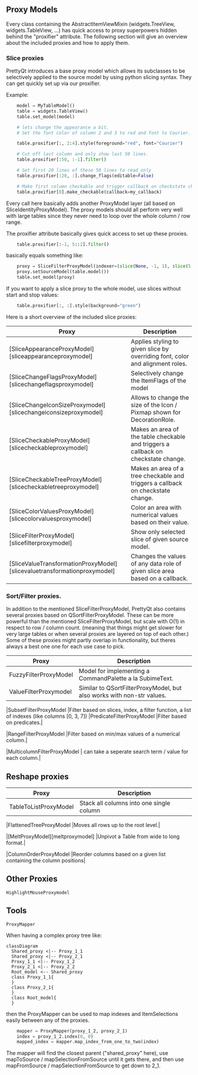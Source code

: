 ## Proxy Models

Every class containing the AbstractItemViewMixin (widgets.TreeView, widgets.TableView, ...)
has quick access to proxy superpowers hidden behind the "proxifier" attribute.
The following section will give an overview about the included proxies and how to apply them.


### Slice proxies

PrettyQt introduces a base proxy model which allows its subclasses to be selectively applied to
the source model by using python slicing syntax.
They can get quickly set up via our proxifier.


Example:

``` py
    model = MyTableModel()
    table = widgets.TableView()
    table.set_model(model)

    # lets change the appearance a bit.
    # Set the font color of column 2 and 3 to red and font to Courier.

    table.proxifier[:, 2:4].style(foreground="red", font="Courier")

    # Cut off last column and only show last 50 lines.
    table.proxifier[:50, :-1].filter()

    # Set first 20 lines of these 50 lines to read_only
    table.proxifier[:20, :].change_flags(editable=False)

    # Make first column checkable and trigger callback on checkstate change.
    table.proxifier[0].make_checkable(callback=my_callback)
```

Every call here basically adds another ProxyModel layer (all based on SliceIdentityProxyModel).
The proxy models should all perform very well with large tables since they never need to loop over the whole column / row range.

The proxifier attribute basically gives quick access to set up these proxies.

``` py
    table.proxifier[:-1, 5::2].filter()
```
basically equals something like:

``` py
    proxy = SliceFilterProxyModel(indexer=(slice(None, -1, 1), slice(5, None, 2)))
    proxy.setSourceModel(table.model())
    table.set_model(proxy)
```

If you want to apply a slice proxy to the whole model, use slices without start and stop values:

``` py
    table.proxifier[:, :].style(background="green")
```

Here is a short overview of the included slice proxies:

| Proxy                                                                  | Description                                              |
| -----------------------------------------------------------------------|----------------------------------------------------------|
|[SliceAppearanceProxyModel][sliceappearanceproxymodel]                  | Applies styling to given slice by overriding font, color and alignment roles.|
|[SliceChangeFlagsProxyModel][slicechangeflagsproxymodel]                | Selectively change the ItemFlags of the model|
|[SliceChangeIconSizeProxymodel][slicechangeiconsizeproxymodel]          | Allows to change the size of the Icon / Pixmap shown for DecorationRole.|
|[SliceCheckableProxyModel][slicecheckableproxymodel]                    | Makes an area of the table checkable and triggers a callback on checkstate change.|
|[SliceCheckableTreeProxyModel][slicecheckabletreeproxymodel]            | Makes an area of a tree checkable and triggers a callback on checkstate change.|
|[SliceColorValuesProxyModel][slicecolorvaluesproxymodel]                | Color an area with numerical values based on their value.|
|[SliceFilterProxyModel][slicefilterproxymodel]                          | Show only selected slice of given source model.|
|[SliceValueTransformationProxyModel][slicevaluetransformationproxymodel]| Changes the values of any data role of given slice area based on a callback.|


### Sort/Filter proxies.

In addition to the mentioned SliceFilterProxyModel, PrettyQt also contains
several proxies based on QSortFilterProxyModel. These can be more powerful
than the mentioned SliceFilterProxyModel, but scale with O(1) in respect to row / column count. (meaning that things might get slower for very large tables or when several proxies are layered on top of each other.)
Some of these proxies might partly overlap in functionality, but theres always a best one one for each use case to pick.

| Proxy                        | Description                                              |
| -----------------------------|----------------------------------------------------------|
|FuzzyFilterProxyModel         |Model for implementing a CommandPalette a la SubimeText.  |
|ValueFilterProxymodel         |Similar to QSortFilterProxyModel, but also works with non-str values.|
<!-- : can be used for example to filter by checkstate role, or by any custom data behind any UserRole.
: The properties filterKeyColumn and filterRole of the base proxy model are taken into account. -->
|SubsetFilterProxyModel        |Filter based on slices, index, a filter function, a list of indexes (like columns [0, 3, 7])
|PredicateFilterProxyModel     |Filter based on predicates.|
<!-- The properties filterKeyColumn and filterRole of the base proxy model are taken into account. -->
|RangeFilterProxyModel         |Filter based on min/max values of a numerical column.|
<!-- : The properties filterKeyColumn and filterRole of the base proxy model are taken into account. -->
|MulticolumnFilterProxyModel   | can take a seperate search term / value for each column.|


## Reshape proxies

| Proxy                           | Description                                              |
| --------------------------------|----------------------------------------------------------|
|TableToListProxyModel            | Stack all columns into one single column|
<!-- : To stack row-wise, use a TransposeProxyModel first. -->
|FlattenedTreeProxyModel          |Moves all rows up to the root level.|
<!-- : Label can be changed to show the complete path. -->
|[MeltProxyModel][meltproxymodel] |Unpivot a Table from wide to long format.|
<!-- : same as pandas.melt, just without pandas. -->
|ColumnOrderProxyModel            |Reorder columns based on a given list containing the column positions|


## Other Proxies


`HighlightMouseProxymodel`


## Tools

`ProxyMapper`

When having a complex proxy tree like:

``` mermaid
classDiagram
  Shared_proxy <|-- Proxy_1_1
  Shared_proxy <|-- Proxy_2_1
  Proxy_1_1 <|-- Proxy_1_2
  Proxy_2_1 <|-- Proxy_2_2
  Root_model <-- Shared_proxy
  class Proxy_1_1{
  }
  class Proxy_2_1{
  }
  class Root_model{
  }
```

then the ProxyMapper can be used to map indexes and ItemSelections easily between any of the proxies.

``` py
    mapper = ProxyMapper(proxy_1_2, proxy_2_1)
    index = proxy_1_2.index(0, 0)
    mapped_index = mapper.map_index_from_one_to_two(index)
```

The mapper will find the closest parent ("shared_proxy" here),
use mapToSource / mapSelectionFromSource until it gets there,
and then use mapFromSource / mapSelectionFromSource to get down to 2_1.
